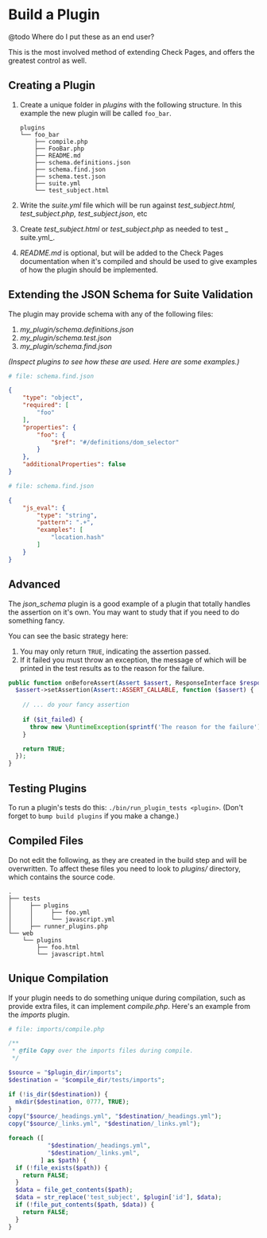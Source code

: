 <!--
id: plugins
-->

# Build a Plugin

@todo Where do I put these as an end user?

This is the most involved method of extending Check Pages, and offers the greatest control as well.

## Creating a Plugin

1. Create a unique folder in _plugins_ with the following structure. In this example the new plugin will be called `foo_bar`.

   ```
   plugins
   └── foo_bar
       ├── compile.php
       ├── FooBar.php
       ├── README.md
       ├── schema.definitions.json
       ├── schema.find.json
       ├── schema.test.json
       ├── suite.yml
       └── test_subject.html
   ```


1. Write the _suite.yml_ file which will be run against _test_subject.html, test_subject.php, test_subject.json_, etc
2. Create _test_subject.html_ or _test_subject.php_ as needed to test _
   suite.yml_.
3. _README.md_ is optional, but will be added to the Check Pages documentation when it's compiled and should be used to give examples of how the plugin should be implemented.

## Extending the JSON Schema for Suite Validation

The plugin may provide schema with any of the following files:

1. _my_plugin/schema.definitions.json_
2. _my_plugin/schema.test.json_
3. _my_plugin/schema.find.json_

_(Inspect plugins to see how these are used. Here are some examples.)_

```yaml
# file: schema.find.json
```

```json
{
    "type": "object",
    "required": [
        "foo"
    ],
    "properties": {
        "foo": {
            "$ref": "#/definitions/dom_selector"
        }
    },
    "additionalProperties": false
}
```

```yaml
# file: schema.find.json
```

```json
{
    "js_eval": {
        "type": "string",
        "pattern": ".+",
        "examples": [
            "location.hash"
        ]
    }
}
```

## Advanced

The _json_schema_ plugin is a good example of a plugin that totally handles the assertion on it's own. You may want to study that if you need to do something fancy.

You can see the basic strategy here:

1. You may only return `TRUE`, indicating the assertion passed.
2. If it failed you must throw an exception, the message of which will be printed in the test results as to the reason for the failure.

```php
public function onBeforeAssert(Assert $assert, ResponseInterface $response) {
  $assert->setAssertion(Assert::ASSERT_CALLABLE, function ($assert) {
    
    // ... do your fancy assertion
    
    if ($it_failed) {
      throw new \RuntimeException(sprintf('The reason for the failure'));
    }

    return TRUE;
  });
}
```

## Testing Plugins

To run a plugin's tests do this: `./bin/run_plugin_tests <plugin>`.  (Don't forget to `bump build plugins` if you make a change.)

## Compiled Files

Do not edit the following, as they are created in the build step and will be overwritten. To affect these files you need to look to _plugins/_
directory, which contains the source code.

```
.
├── tests
│     ├── plugins
│     │     ├── foo.yml
│     │     └── javascript.yml
│     ├── runner_plugins.php
└── web
    └── plugins
        ├── foo.html
        └── javascript.html

```

## Unique Compilation

If your plugin needs to do something unique during compilation, such as provide extra files, it can implement _compile.php_. Here's an example from the _imports_ plugin.

```php
# file: imports/compile.php

/**
 * @file Copy over the imports files during compile.
 */

$source = "$plugin_dir/imports";
$destination = "$compile_dir/tests/imports";

if (!is_dir($destination)) {
  mkdir($destination, 0777, TRUE);
}
copy("$source/_headings.yml", "$destination/_headings.yml");
copy("$source/_links.yml", "$destination/_links.yml");

foreach ([
           "$destination/_headings.yml",
           "$destination/_links.yml",
         ] as $path) {
  if (!file_exists($path)) {
    return FALSE;
  }
  $data = file_get_contents($path);
  $data = str_replace('test_subject', $plugin['id'], $data);
  if (!file_put_contents($path, $data)) {
    return FALSE;
  }
}
```
